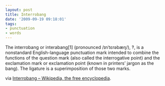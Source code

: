 ```yaml
---
layout: post
title: Interrobang
date: '2009-09-19 09:18:01'
tags:
- punctuation
- words
---
```



The interrobang or interabang[1] (pronounced /ɪnˈtɛrəbæŋ/), ‽, is a nonstandard English-language punctuation mark intended to combine the functions of the question mark (also called the interrogative point) and the exclamation mark or exclamation point (known in printers’ jargon as the bang). The ligature is a superimposition of those two marks.

via [Interrobang – Wikipedia, the free encyclopedia](http://en.wikipedia.org/wiki/Interrobang).


